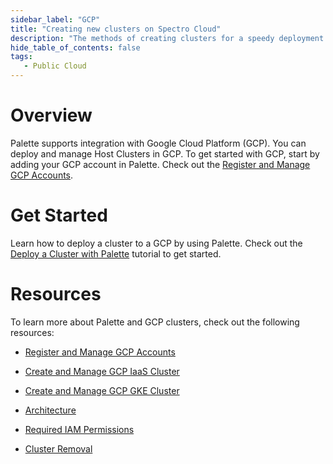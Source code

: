 ```yaml
---
sidebar_label: "GCP"
title: "Creating new clusters on Spectro Cloud"
description: "The methods of creating clusters for a speedy deployment on any CSP"
hide_table_of_contents: false
tags: 
   - Public Cloud
---
```







# Overview

Palette supports integration with Google Cloud Platform (GCP). You can deploy and manage Host Clusters in GCP. To get started with GCP, start by adding your GCP account in Palette. Check out the [Register and Manage GCP Accounts](/clusters/public-cloud/gcp/add-gcp-accounts).


# Get Started

Learn how to deploy a cluster to a GCP by using Palette. Check out the [Deploy a Cluster with Palette](/clusters/public-cloud/deploy-k8s-cluster) tutorial to get started.

# Resources

To learn more about Palette and GCP clusters, check out the following resources:

- [Register and Manage GCP Accounts](/clusters/public-cloud/gcp/add-gcp-accounts)


- [Create and Manage GCP IaaS Cluster](/clusters/public-cloud/gcp/add-gcp-accounts)


- [Create and Manage GCP GKE Cluster](/clusters/public-cloud/gcp/create-gcp-gke-cluster)


- [Architecture](/clusters/public-cloud/gcp/architecture)


- [Required IAM Permissions](/clusters/public-cloud/gcp/required-permissions)


- [Cluster Removal](/clusters/cluster-management/remove-clusters)